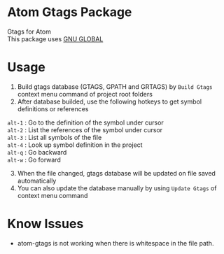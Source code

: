 # Atom Gtags Package

Gtags for Atom  
This package uses [GNU GLOBAL](http://www.gnu.org/software/global/)

# Usage

1. Build gtags database (GTAGS, GPATH and GRTAGS) by `Build Gtags` context menu command of project root folders
2. After database builded, use the following hotkeys to get symbol definitions or references

  `alt-1` : Go to the definition of the symbol under cursor  
  `alt-2` : List the references of the symbol under cursor  
  `alt-3` : List all symbols of the file  
  `alt-4` : Look up symbol definition in the project  
  `alt-q` : Go backward  
  `alt-w` : Go forward  

3. When the file changed, gtags database will be updated on file saved automatically
4. You can also update the database manually by using `Update Gtags` of context menu command

# Know Issues
* atom-gtags is not working when there is whitespace in the file path.

